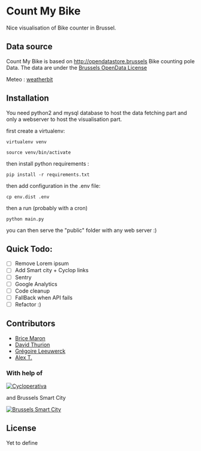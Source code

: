 # Count My Bike

Nice visualisation of Bike counter in Brussel.

## Data source

Count My Bike is based on http://opendatastore.brussels Bike counting pole Data.
The data are under the
[Brussels OpenData License](http://cirb.brussels/fr/nos-solutions/urbis-solutions/licence-urbis-open-data)

Meteo : [weatherbit](http://weatherbit.io)

## Installation

You need python2 and mysql database to host the data fetching part and only a
webserver to host the visualisation part.

first create a virtualenv:

`virtualenv venv`

`source venv/bin/activate`

then install python requirements :

`pip install -r requirements.txt`

then add configuration in the .env file:

`cp env.dist .env`

then a run (probably with a cron)

`python main.py`

you can then serve the "public" folder with any web server :)

## Quick Todo:

* [ ] Remove Lorem ipsum
* [ ] Add Smart city + Cyclop links
* [ ] Sentry
* [ ] Google Analytics
* [ ] Code cleanup
* [ ] FallBack when API fails
* [ ] Refactor :)

## Contributors

* [Brice Maron](https://github.com/eMerzh)
* [David Thurion](https://github.com/davidthurion)
* [Grégoire Leeuwerck](https://github.com/leeuwerck)
* [Alex T.](https://github.com/schokolex)

### With help of

[![Cycloperativa](http://cycloperativa.org/images/cyclop-logo.png)](http://cycloperativa.org/)

and Brussels Smart City

[![Brussels Smart City](http://bric.brussels/en/images/graphs/smart-brussels/smart-en)](https://smartcity.brussels/)

## License

Yet to define
